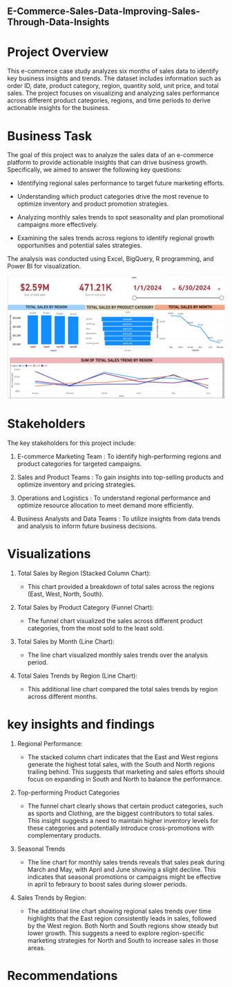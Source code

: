 ## E-Commerce-Sales-Data-Improving-Sales-Through-Data-Insights

# Project Overview

This e-commerce case study analyzes six months of sales data to identify key business insights and trends. The dataset includes information such as order ID, date, product category, region, quantity sold, unit price, and total sales. The project focuses on visualizing and analyzing sales performance across different product categories, regions, and time periods to derive actionable insights for the business.

# Business Task

The goal of this project was to analyze the sales data of an e-commerce platform to provide actionable insights that can drive business growth. Specifically, we aimed to answer the following key questions:

   - Identifying regional sales performance to target future marketing efforts.

   - Understanding which product categories drive the most revenue to optimize inventory and product promotion strategies.

   - Analyzing monthly sales trends to spot seasonality and plan promotional campaigns more effectively.

   - Examining the sales trends across regions to identify regional growth opportunities and potential sales strategies.

The analysis was conducted using Excel, BigQuery, R programming, and Power BI for visualization.


![screenshot_of_visualizations](https://github.com/raifismail/E-Commerce-Sales-Data-Improving-Sales-Through-Data-Insights/blob/d19134860ff272497ad25f89a8759da29244827a/Screenshot%202024-10-16%20114313.png)


# Stakeholders
The key stakeholders for this project include:

1) E-commerce Marketing Team : To identify high-performing regions and product categories for targeted campaigns.

2) Sales and Product Teams : To gain insights into top-selling products and optimize inventory and pricing strategies.

3) Operations and Logistics : To understand regional performance and optimize resource allocation to meet demand more efficiently.

4) Business Analysts and Data Teams : To utilize insights from data trends and analysis to inform future business decisions.


# Visualizations 

1. Total Sales by Region (Stacked Column Chart):
   - This chart provided a breakdown of total sales across the regions (East, West, North, South).

2. Total Sales by Product Category (Funnel Chart):
   - The funnel chart visualized the sales across different product categories, from the most sold to the least sold.

3. Total Sales by Month (Line Chart):
   - The line chart visualized monthly sales trends over the analysis period.

4. Total Sales Trends by Region (Line Chart):
   - This additional line chart compared the total sales trends by region across different months.

# key insights and findings

1. Regional Performance:
   - The stacked column chart indicates that the East and West regions generate the highest total sales, with the South and 
     North regions trailing behind. This suggests that marketing and sales efforts should focus on expanding in South and 
     North to balance the performance.

2. Top-performing Product Categories
   - The funnel chart clearly shows that certain product categories, such as sports and Clothing, are the biggest 
     contributors to total sales. This insight suggests a need to maintain higher inventory levels for these categories and 
     potentially introduce cross-promotions with complementary products.

3. Seasonal Trends
   - The line chart for monthly sales trends reveals that sales peak during March and May, with April and June showing a 
     slight decline. This indicates that seasonal promotions or campaigns might be effective in april to febraury to boost 
     sales during slower periods.

4. Sales Trends by Region:
   - The additional line chart showing regional sales trends over time highlights that the East region consistently leads in 
     sales, followed by the West region. Both North and South regions show steady but lower growth. This suggests a need to 
     explore region-specific marketing strategies for North and South to increase sales in those areas.

# Recommendations

